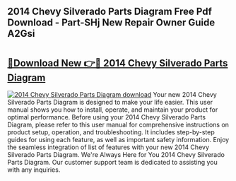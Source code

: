 ## 2014 Chevy Silverado Parts Diagram Free Pdf Download - Part-SHj New Repair Owner Guide A2Gsi

# <h2><a href="http://dfs0sf.blite.top/?on=2014+Chevy+Silverado+Parts+Diagram">🔗Download New 👉🔴 2014 Chevy Silverado Parts Diagram</a></h2>

[![2014 Chevy Silverado Parts Diagram download](https://i.imgur.com/lujVjoI.png)](http://dfs0sf.blite.top/?on=2014+Chevy+Silverado+Parts+Diagram)
Your new 2014 Chevy Silverado Parts Diagram is designed to make your life easier. This user manual shows you how to install, operate, and maintain your product for optimal performance. Before using your 2014 Chevy Silverado Parts Diagram, please refer to this user manual for comprehensive instructions on product setup, operation, and troubleshooting. It includes step-by-step guides for using each feature, as well as important safety information. Enjoy the seamless integration of list of features with your new 2014 Chevy Silverado Parts Diagram. We're Always Here for You 2014 Chevy Silverado Parts Diagram. Our customer support team is dedicated to assisting you with any inquiries.
